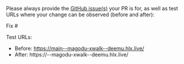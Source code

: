 Please always provide the [GitHub issue(s)](../issues) your PR is for, as well as test URLs where your change can be observed (before and after):

Fix #<gh-issue-id>

Test URLs:
- Before: https://main--magodu-xwalk--deemu.hlx.live/
- After: https://<branch>--magodu-xwalk--deemu.hlx.live/
